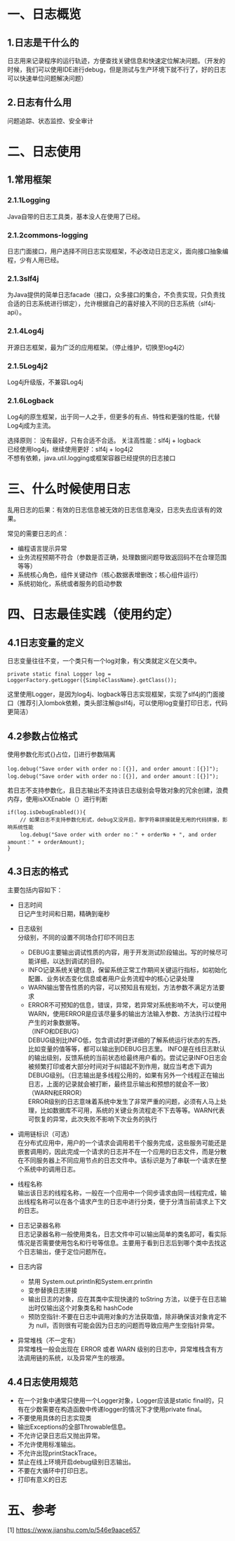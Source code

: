 一、日志概览
=  
1.日志是干什么的
-  
日志用来记录程序的运行轨迹，方便查找关键信息和快速定位解决问题。（开发的时候，我们可以使用IDE进行debug，但是测试与生产环境下就不行了，好的日志可以快速单位问题解决问题）  

2.日志有什么用
-  
问题追踪、状态监控、安全审计

二、日志使用  
=  
1.常用框架
-  
### 2.1.1Logging  
Java自带的日志工具类，基本没人在使用了已经。  
### 2.1.2commons-logging  
日志门面接口，用户选择不同日志实现框架，不必改动日志定义，面向接口抽象编程，少有人用已经。  
### 2.1.3slf4j  
为Java提供的简单日志facade（接口，众多接口的集合，不负责实现，只负责找合适的日志系统进行绑定），允许根据自己的喜好接入不同的日志系统（slf4j-api）。  
### 2.1.4Log4j  
开源日志框架，最为广泛的应用框架。（停止维护，切换至log4j2）  
### 2.1.5Log4j2  
Log4j升级版，不兼容Log4j  
### 2.1.6Logback  
Log4j的原生框架，出于同一人之手，但更多的有点、特性和更强的性能，代替Log4j成为主流。


选择原则：
没有最好，只有合适不合适。
关注高性能：slf4j + logback  
已经使用log4j，继续使用更好：slf4j + log4j2  
不想有依赖，java.util.logging或框架容器已经提供的日志接口  

三、什么时候使用日志
=  
乱用日志的后果：有效的日志信息被无效的日志信息淹没，日志失去应该有的效果。  

常见的需要日志的点：
* 编程语言提示异常
* 业务流程预期不符合（参数是否正确，处理数据问题导致返回码不在合理范围等等）
* 系统核心角色，组件关键动作（核心数据表增删改；核心组件运行）
* 系统初始化，系统或者服务的启动参数  

四、日志最佳实践（使用约定）
=  
4.1日志变量的定义
-
日志变量往往不变，一个类只有一个log对象，有父类就定义在父类中。  
```
private static final Logger log = LoggerFactory.getLogger({SimpleClassName}.getClass());
```  
这里使用Logger，是因为log4j、logback等日志实现框架，实现了slf4j的门面接口（推荐引入lombok依赖，类头部注解@slf4j，可以使用log变量打印日志，代码更简洁）  

4.2参数占位格式
-  
使用参数化形式{}占位，[]进行参数隔离  
```
log.debug("Save order with order no：[{}], and order amount：[{}]");  
log.debug("Save order with order no：[{}], and order amount：[{}]");
```  
若日志不支持参数化，且日志输出不支持该日志级别会导致对象的冗余创建，浪费内存，使用isXXEnable（）进行判断  
```
if(log.isDebugEnabled()){
    // 如果日志不支持参数化形式，debug又没开启，那字符串拼接就是无用的代码拼接，影响系统性能  
    log.debug("Save order with order no：" + orderNo + ", and order amount：" + orderAmount);
}
```  

4.3日志的格式
-  
主要包括内容如下： 
* 日志时间  
日记产生时间和日期，精确到毫秒
* 日志级别  
分级别，不同的设置不同场合打印不同日志
    - DEBUG主要输出调试性质的内容，用于开发测试阶段输出。写的时候尽可能详细，以达到调试的目的。
    - INFO记录系统关键信息，保留系统正常工作期间关键运行指标，如初始化配置、业务状态变化信息或者用户业务流程中的核心记录处理
    - WARN输出警告性质的内容，可以预知且有规划，方法参数不满足方法要求
    - ERROR不可预知的信息，错误，异常，若异常对系统影响不大，可以使用WARN，使用ERROR是应该尽量多的输出方法输入参数、方法执行过程中产生的对象数据等。  
    （INFO和DEBUG）  
    DEBUG级别比INFO低，包含调试时更详细的了解系统运行状态的东西，比如变量的值等等，都可以输出到DEBUG日志里。 INFO是在线日志默认的输出级别，反馈系统的当前状态给最终用户看的。尝试记录INFO日志会被频繁打印或者大部分时间对于纠错起不到作用，就应当考虑下调为DEBUG级别。（日志输出是多线程公用的，如果有另外一个线程正在输出日志，上面的记录就会被打断，最终显示输出和预想的就会不一致）  
    （WARN和ERROR）  
    ERROR级别的日志意味着系统中发生了非常严重的问题，必须有人马上处理，比如数据库不可用，系统的关键业务流程走不下去等等。WARN代表可恢复的异常，此次失败不影响下次业务的执行

* 调用链标识（可选）  
在分布式应用中，用户的一个请求会调用若干个服务完成，这些服务可能还是嵌套调用的，因此完成一个请求的日志并不在一个应用的日志文件，而是分散在不同服务器上不同应用节点的日志文件中。该标识是为了串联一个请求在整个系统中的调用日志。
* 线程名称  
输出该日志的线程名称，一般在一个应用中一个同步请求由同一线程完成，输出线程名称可以在各个请求产生的日志中进行分类，便于分清当前请求上下文的日志。
* 日志记录器名称  
日志记录器名称一般使用类名，日志文件中可以输出简单的类名即可，看实际情况是否需要使用包名和行号等信息。主要用于看到日志后到哪个类中去找这个日志输出，便于定位问题所在。
* 日志内容  
    - 禁用 System.out.println和System.err.println
    - 变参替换日志拼接
    - 输出日志的对象，应在其类中实现快速的 toString 方法，以便于在日志输出时仅输出这个对象类名和 hashCode
    - 预防空指针:不要在日志中调用对象的方法获取值，除非确保该对象肯定不为 null，否则很有可能会因为日志的问题而导致应用产生空指针异常。
* 异常堆栈（不一定有）  
异常堆栈一般会出现在 ERROR 或者 WARN 级别的日志中，异常堆栈含有方法调用链的系统，以及异常产生的根源。

4.4日志使用规范
-  
* 在一个对象中通常只使用一个Logger对象，Logger应该是static final的，只有在少数需要在构造函数中传递logger的情况下才使用private final。
* 不要使用具体的日志实现类
* 输出Exceptions的全部Throwable信息。
* 不允许记录日志后又抛出异常。
* 不允许使用标准输出。
* 不允许出现printStackTrace。
* 禁止在线上环境开启debug级别日志输出。
* 不要在大循环中打印日志。
* 打印有意义的日志

五、参考
=  
[1] https://www.jianshu.com/p/546e9aace657  







